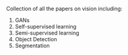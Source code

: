 Collection of all the papers on vision including:

1. GANs
2. Self-supervised learning
3. Semi-supervised learning
4. Object Detection
5. Segmentation
